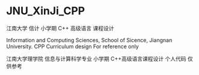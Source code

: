 # JNU_XinJi_CPP
江南大学 信计 小学期 C++ 高级语言 课程设计

Information and Computing Sciences, School of Sicence, Jiangnan University.
CPP Curriculum design
For reference only

江南大学理学院 信息与计算科学专业
小学期 C++高级语言课程设计
个人代码 仅供参考
